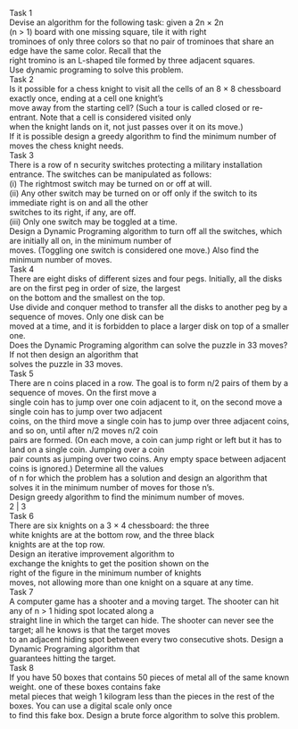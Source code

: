 Task 1 <br>
Devise an algorithm for the following task: given a 2n × 2n <br>
(n > 1) board with one missing square, tile it with right <br>
trominoes of only three colors so that no pair of trominoes that share an edge have the same color. Recall that the <br> 
right tromino is an L-shaped tile formed by three adjacent squares. <br>
Use dynamic programing to solve this problem. <br>
Task 2 <br>
Is it possible for a chess knight to visit all the cells of an 8 × 8 chessboard exactly once, ending at a cell one knight’s <br> 
move away from the starting cell? (Such a tour is called closed or re-entrant. Note that a cell is considered visited only <br>
when the knight lands on it, not just passes over it on its move.) <br>
If it is possible design a greedy algorithm to find the minimum number of moves the chess knight needs. <br>
Task 3 <br>
There is a row of n security switches protecting a military installation entrance. The switches can be manipulated as 
follows: <br>
(i) The rightmost switch may be turned on or off at will. <br> 
(ii) Any other switch may be turned on or off only if the switch to its immediate right is on and all the other <br> 
switches to its right, if any, are off. <br>
(iii) Only one switch may be toggled at a time. <br> 
Design a Dynamic Programing algorithm to turn off all the switches, which are initially all on, in the minimum number of <br> 
moves. (Toggling one switch is considered one move.) Also find the minimum number of moves. <br>
Task 4 <br>
There are eight disks of different sizes and four pegs. Initially, all the disks are on the first peg in order of size, the largest <br> 
on the bottom and the smallest on the top. <br>
Use divide and conquer method to transfer all the disks to another peg by a sequence of moves. Only one disk can be <br> 
moved at a time, and it is forbidden to place a larger disk on top of a smaller one. <br>
Does the Dynamic Programing algorithm can solve the puzzle in 33 moves? If not then design an algorithm that <br>
solves the puzzle in 33 moves. <br>
Task 5 <br>
There are n coins placed in a row. The goal is to form n/2 pairs of them by a sequence of moves. On the first move a <br> 
single coin has to jump over one coin adjacent to it, on the second move a single coin has to jump over two adjacent <br>
coins, on the third move a single coin has to jump over three adjacent coins, and so on, until after n/2 moves n/2 coin <br>
pairs are formed. (On each move, a coin can jump right or left but it has to land on a single coin. Jumping over a coin <br>
pair counts as jumping over two coins. Any empty space between adjacent coins is ignored.) Determine all the values <br>
of n for which the problem has a solution and design an algorithm that solves it in the minimum number of moves for
those n’s. <br>
Design greedy algorithm to find the minimum number of moves. <br>
2 | 3 <br>
Task 6 <br>
There are six knights on a 3 × 4 chessboard: the three <br> 
white knights are at the bottom row, and the three black <br>
knights are at the top row. <br>
Design an iterative improvement algorithm to <br> 
exchange the knights to get the position shown on the <br> 
right of the figure in the minimum number of knights <br>
moves, not allowing more than one knight on a square 
at any time. <br>
Task 7 <br>
A computer game has a shooter and a moving target. The shooter can hit any of n > 1 hiding spot located along a <br> 
straight line in which the target can hide. The shooter can never see the target; all he knows is that the target moves <br> 
to an adjacent hiding spot between every two consecutive shots. Design a Dynamic Programing algorithm that <br>
guarantees hitting the target. <br>
Task 8 <br>
If you have 50 boxes that contains 50 pieces of metal all of the same known weight. one of these boxes contains fake <br> 
metal pieces that weigh 1 kilogram less than the pieces in the rest of the boxes. You can use a digital scale only once <br>
to find this fake box. Design a brute force algorithm to solve this problem. <br>
